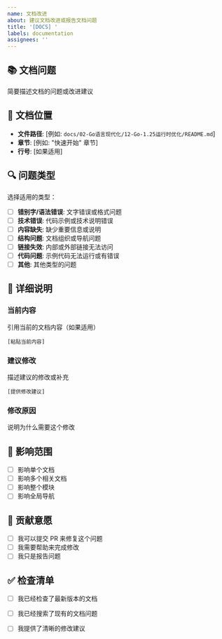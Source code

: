 ```yaml
---
name: 文档改进
about: 建议文档改进或报告文档问题
title: '[DOCS] '
labels: documentation
assignees: ''
---
```


## 📚 文档问题

简要描述文档的问题或改进建议

## 📍 文档位置

- **文件路径**: [例如: `docs/02-Go语言现代化/12-Go-1.25运行时优化/README.md`]
- **章节**: [例如: "快速开始" 章节]
- **行号**: [如果适用]

## 🔍 问题类型

选择适用的类型：

- [ ] **错别字/语法错误**: 文字错误或格式问题
- [ ] **技术错误**: 代码示例或技术说明错误
- [ ] **内容缺失**: 缺少重要信息或说明
- [ ] **结构问题**: 文档组织或导航问题
- [ ] **链接失效**: 内部或外部链接无法访问
- [ ] **代码问题**: 示例代码无法运行或有错误
- [ ] **其他**: 其他类型的问题

## 📝 详细说明

### 当前内容
引用当前的文档内容（如果适用）

```
[粘贴当前内容]
```

### 建议修改
描述建议的修改或补充

```
[提供修改建议]
```

### 修改原因
说明为什么需要这个修改

## 🎯 影响范围

- [ ] 影响单个文档
- [ ] 影响多个相关文档
- [ ] 影响整个模块
- [ ] 影响全局导航

## 🤝 贡献意愿

- [ ] 我可以提交 PR 来修复这个问题
- [ ] 我需要帮助来完成修改
- [ ] 我只是报告问题

## ✅ 检查清单

- [ ] 我已经检查了最新版本的文档
- [ ] 我已经搜索了现有的文档问题
- [ ] 我提供了清晰的修改建议

